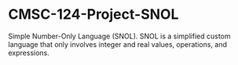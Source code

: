 # CMSC-124-Project-SNOL
Simple Number-Only Language (SNOL). SNOL is a simplified custom language that only involves integer and real values, operations, and expressions.
